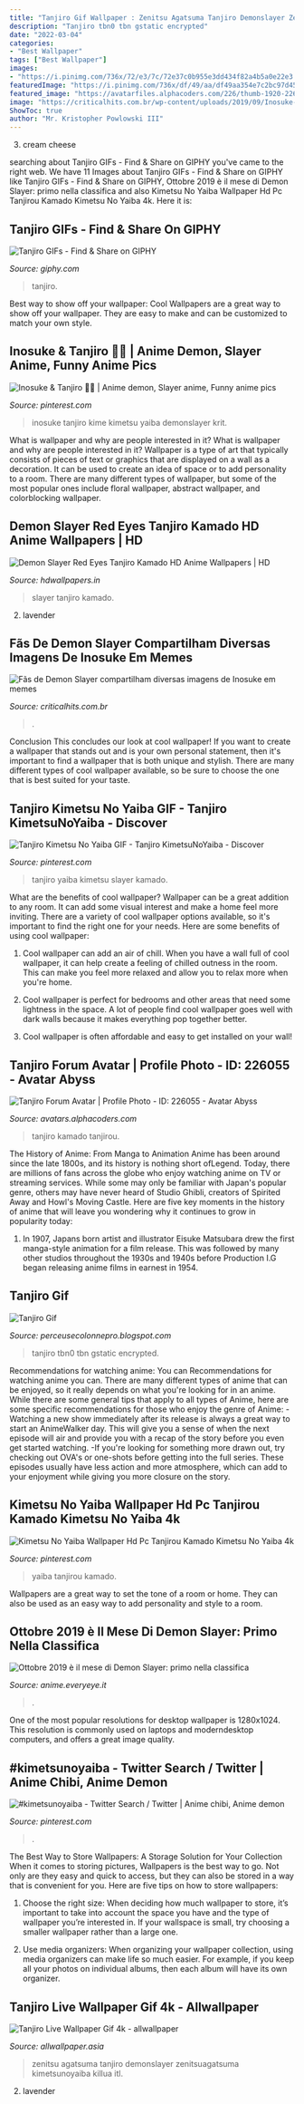 ```yaml
---
title: "Tanjiro Gif Wallpaper : Zenitsu Agatsuma Tanjiro Demonslayer Zenitsuagatsuma Kimetsunoyaiba Killua Itl"
description: "Tanjiro tbn0 tbn gstatic encrypted"
date: "2022-03-04"
categories:
- "Best Wallpaper"
tags: ["Best Wallpaper"]
images:
- "https://i.pinimg.com/736x/72/e3/7c/72e37c0b955e3dd434f82a4b5a0e22e3.jpg"
featuredImage: "https://i.pinimg.com/736x/df/49/aa/df49aa354e7c2bc97d459977fb5a0fb1.jpg"
featured_image: "https://avatarfiles.alphacoders.com/226/thumb-1920-226055.png"
image: "https://criticalhits.com.br/wp-content/uploads/2019/09/Inosuke-de-Demon-Slayer.jpg"
ShowToc: true
author: "Mr. Kristopher Powlowski III"
---
```



3. cream cheese 

	

		
searching about Tanjiro GIFs - Find &amp; Share on GIPHY you've came to the right web. We have 11 Images about Tanjiro GIFs - Find &amp; Share on GIPHY like Tanjiro GIFs - Find &amp; Share on GIPHY, Ottobre 2019 è il mese di Demon Slayer: primo nella classifica and also Kimetsu No Yaiba Wallpaper Hd Pc Tanjirou Kamado Kimetsu No Yaiba 4k. Here it is:
		
    
## Tanjiro GIFs - Find &amp; Share On GIPHY

<img loading=lazy src="https://media.giphy.com/media/TgyJebqyMtPrOxiPdk/giphy.gif" onerror="this.onerror=null;this.src='https://tse1.mm.bing.net/th?id=OIP.O43HBB11svCAfYi1UYOGKQHaEK&amp;pid=15.1';" alt="Tanjiro GIFs - Find &amp; Share on GIPHY">

_Source: giphy.com_

>tanjiro. 

	

Best way to show off your wallpaper:
Cool Wallpapers are a great way to show off your wallpaper. They are easy to make and can be customized to match your own style.

    
## Inosuke &amp; Tanjiro 🥺💙 | Anime Demon, Slayer Anime, Funny Anime Pics

<img loading=lazy src="https://i.pinimg.com/736x/8a/6b/ae/8a6bae5aaa9c5b90aa582abc5597145a.jpg" onerror="this.onerror=null;this.src='https://tse2.mm.bing.net/th?id=OIP.mAs4Xojk2XmGhOJE0-IGmAHaNL&amp;pid=15.1';" alt="Inosuke &amp; Tanjiro 🥺💙 | Anime demon, Slayer anime, Funny anime pics">

_Source: pinterest.com_

>inosuke tanjiro kime kimetsu yaiba demonslayer krit. 

	

What is wallpaper and why are people interested in it?
What is wallpaper and why are people interested in it?
Wallpaper is a type of art that typically consists of pieces of text or graphics that are displayed on a wall as a decoration. It can be used to create an idea of space or to add personality to a room. There are many different types of wallpaper, but some of the most popular ones include floral wallpaper, abstract wallpaper, and colorblocking wallpaper.

    
## Demon Slayer Red Eyes Tanjiro Kamado HD Anime Wallpapers | HD

<img loading=lazy src="https://www.hdwallpapers.in/download/demon_slayer_red_eyes_tanjiro_kamado_hd_anime-1366x768.jpg" onerror="this.onerror=null;this.src='https://tse4.mm.bing.net/th?id=OIP.1pcFUNms6fB92XxWf_sonAHaEK&amp;pid=15.1';" alt="Demon Slayer Red Eyes Tanjiro Kamado HD Anime Wallpapers | HD">

_Source: hdwallpapers.in_

>slayer tanjiro kamado. 

	

2. lavender 

    
## Fãs De Demon Slayer Compartilham Diversas Imagens De Inosuke Em Memes

<img loading=lazy src="https://criticalhits.com.br/wp-content/uploads/2019/09/Inosuke-de-Demon-Slayer.jpg" onerror="this.onerror=null;this.src='https://tse2.mm.bing.net/th?id=OIP.xJfTcwyveVpx0blIMA-bxgHaEK&amp;pid=15.1';" alt="Fãs de Demon Slayer compartilham diversas imagens de Inosuke em memes">

_Source: criticalhits.com.br_

>. 

	

Conclusion
This concludes our look at cool wallpaper! If you want to create a wallpaper that stands out and is your own personal statement, then it's important to find a wallpaper that is both unique and stylish. There are many different types of cool wallpaper available, so be sure to choose the one that is best suited for your taste.

    
## Tanjiro Kimetsu No Yaiba GIF - Tanjiro KimetsuNoYaiba - Discover

<img loading=lazy src="https://i.pinimg.com/736x/72/e3/7c/72e37c0b955e3dd434f82a4b5a0e22e3.jpg" onerror="this.onerror=null;this.src='https://tse4.mm.bing.net/th?id=OIP.197BLeUgzLrh-GuRs_iA0gHaEK&amp;pid=15.1';" alt="Tanjiro Kimetsu No Yaiba GIF - Tanjiro KimetsuNoYaiba - Discover">

_Source: pinterest.com_

>tanjiro yaiba kimetsu slayer kamado. 

	

What are the benefits of cool wallpaper?
Wallpaper can be a great addition to any room. It can add some visual interest and make a home feel more inviting. There are a variety of cool wallpaper options available, so it's important to find the right one for your needs. Here are some benefits of using cool wallpaper: 
1. Cool wallpaper can add an air of chill. When you have a wall full of cool wallpaper, it can help create a feeling of chilled outness in the room. This can make you feel more relaxed and allow you to relax more when you're home. 

2. Cool wallpaper is perfect for bedrooms and other areas that need some lightness in the space. A lot of people find cool wallpaper goes well with dark walls because it makes everything pop together better. 

3. Cool wallpaper is often affordable and easy to get installed on your wall!

    
## Tanjiro Forum Avatar | Profile Photo - ID: 226055 - Avatar Abyss

<img loading=lazy src="https://avatarfiles.alphacoders.com/226/thumb-1920-226055.png" onerror="this.onerror=null;this.src='https://tse4.mm.bing.net/th?id=OIP.mJkehMP-8s_0UMTLBIvmIwAAAA&amp;pid=15.1';" alt="Tanjiro Forum Avatar | Profile Photo - ID: 226055 - Avatar Abyss">

_Source: avatars.alphacoders.com_

>tanjiro kamado tanjirou. 

	

The History of Anime: From Manga to Animation
Anime has been around since the late 1800s, and its history is nothing short ofLegend. Today, there are millions of fans across the globe who enjoy watching anime on TV or streaming services. While some may only be familiar with Japan's popular genre, others may have never heard of Studio Ghibli, creators of Spirited Away and Howl's Moving Castle. Here are five key moments in the history of anime that will leave you wondering why it continues to grow in popularity today:
1) In 1907, Japans born artist and illustrator Eisuke Matsubara drew the first manga-style animation for a film release. This was followed by many other studios throughout the 1930s and 1940s before Production I.G began releasing anime films in earnest in 1954.

    
## Tanjiro Gif

<img loading=lazy src="https://thumbs.gfycat.com/DevotedGrandioseGoldeneye-max-1mb.gif" onerror="this.onerror=null;this.src='https://tse3.mm.bing.net/th?id=OIP.ONhJsb54OBso6MrCweKnBQAAAA&amp;pid=15.1';" alt="Tanjiro Gif">

_Source: perceusecolonnepro.blogspot.com_

>tanjiro tbn0 tbn gstatic encrypted. 

	

Recommendations for watching anime: You can
Recommendations for watching anime you can. There are many different types of anime that can be enjoyed, so it really depends on what you're looking for in an anime. While there are some general tips that apply to all types of Anime, here are some specific recommendations for those who enjoy the genre of Anime: 
-Watching a new show immediately after its release is always a great way to start an AnimeWalker day. This will give you a sense of when the next episode will air and provide you with a recap of the story before you even get started watching. 
-If you're looking for something more drawn out, try checking out OVA's or one-shots before getting into the full series. These episodes usually have less action and more atmosphere, which can add to your enjoyment while giving you more closure on the story.

    
## Kimetsu No Yaiba Wallpaper Hd Pc Tanjirou Kamado Kimetsu No Yaiba 4k

<img loading=lazy src="https://i.pinimg.com/736x/73/c9/2b/73c92b10ee61967525e7763b09050266.jpg" onerror="this.onerror=null;this.src='https://tse1.mm.bing.net/th?id=OIP.Rp89dDORgtvKyCJZcnaIDwHaEK&amp;pid=15.1';" alt="Kimetsu No Yaiba Wallpaper Hd Pc Tanjirou Kamado Kimetsu No Yaiba 4k">

_Source: pinterest.com_

>yaiba tanjirou kamado. 

	

Wallpapers are a great way to set the tone of a room or home. They can also be used as an easy way to add personality and style to a room.

    
## Ottobre 2019 è Il Mese Di Demon Slayer: Primo Nella Classifica

<img loading=lazy src="https://images.everyeye.it/img-notizie/ottobre-2019-mese-demon-slayer-classifica-franchise-batte-one-piece-v5-411635.jpg" onerror="this.onerror=null;this.src='https://tse1.mm.bing.net/th?id=OIP.9FdCwp5Kl-yc0YHvENeE1AHaEK&amp;pid=15.1';" alt="Ottobre 2019 è il mese di Demon Slayer: primo nella classifica">

_Source: anime.everyeye.it_

>. 

	

One of the most popular resolutions for desktop wallpaper is 1280x1024. This resolution is commonly used on laptops and moderndesktop computers, and offers a great image quality.

    
## #kimetsunoyaiba - Twitter Search / Twitter | Anime Chibi, Anime Demon

<img loading=lazy src="https://i.pinimg.com/736x/df/49/aa/df49aa354e7c2bc97d459977fb5a0fb1.jpg" onerror="this.onerror=null;this.src='https://tse1.mm.bing.net/th?id=OIP.nBEHEfab8X_yns4CVDuUiwHaEe&amp;pid=15.1';" alt="#kimetsunoyaiba - Twitter Search / Twitter | Anime chibi, Anime demon">

_Source: pinterest.com_

>. 

	

The Best Way to Store Wallpapers: A Storage Solution for Your Collection
When it comes to storing pictures, Wallpapers is the best way to go. Not only are they easy and quick to access, but they can also be stored in a way that is convenient for you. Here are five tips on how to store wallpapers:
1) Choose the right size: When deciding how much wallpaper to store, it’s important to take into account the space you have and the type of wallpaper you’re interested in. If your wallspace is small, try choosing a smaller wallpaper rather than a large one.

2) Use media organizers: When organizing your wallpaper collection, using media organizers can make life so much easier. For example, if you keep all your photos on individual albums, then each album will have its own organizer.

    
## Tanjiro Live Wallpaper Gif 4k - Allwallpaper

<img loading=lazy src="https://i.pinimg.com/originals/cc/ed/5a/cced5a055436f9f0ed1ef11160ac2318.gif" onerror="this.onerror=null;this.src='https://tse1.mm.bing.net/th?id=OIP.6nCpRmk5sEDpTMVrjzpnSQHaEI&amp;pid=15.1';" alt="Tanjiro Live Wallpaper Gif 4k - allwallpaper">

_Source: allwallpaper.asia_

>zenitsu agatsuma tanjiro demonslayer zenitsuagatsuma kimetsunoyaiba killua itl. 

	

2. lavender 

